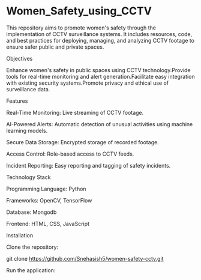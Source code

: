 # Women_Safety_using_CCTV
This repository aims to promote women's safety through the implementation of CCTV surveillance systems. It includes resources, code, and best practices for deploying, managing, and analyzing CCTV footage to ensure safer public and private spaces.

Objectives

Enhance women's safety in public spaces using CCTV technology.Provide tools for real-time monitoring and alert generation.Facilitate easy integration with existing security systems.Promote privacy and ethical use of surveillance data.

Features

Real-Time Monitoring: Live streaming of CCTV footage.

AI-Powered Alerts: Automatic detection of unusual activities using machine learning models.

Secure Data Storage: Encrypted storage of recorded footage.

Access Control: Role-based access to CCTV feeds.

Incident Reporting: Easy reporting and tagging of safety incidents.

Technology Stack

Programming Language: Python

Frameworks: OpenCV, TensorFlow

Database: Mongodb

Frontend: HTML, CSS, JavaScript 

Installation

Clone the repository:

git clone https://github.com/Snehasish5/women-safety-cctv.git

Run the application:
